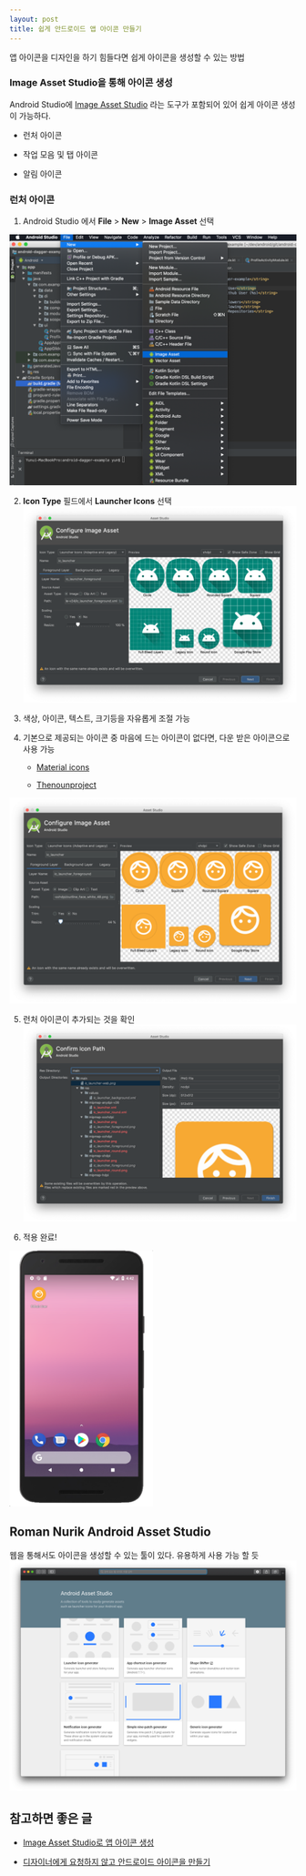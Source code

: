 ```yaml
---
layout: post
title: 쉽게 안드로이드 앱 아이콘 만들기
---
```


앱 아이콘을 디자인을 하기 힘들다면 쉽게 아이콘을 생성할 수 있는 방법


### Image Asset Studio을 통해 아이콘 생성

Android Studio에  [Image Asset Studio](https://developer.android.com/studio/write/image-asset-studio?hl=ko) 라는 도구가 포함되어 있어 쉽게 아이콘 생성이 가능하다.

- 런처 아이콘

- 작업 모음 및 탭 아이콘

- 알림 아이콘


### 런처 아이콘 

1. Android Studio 에서  **File** > **New** > **Image Asset** 선택

<img src="/images/post_android_icon_img_1.png" alt="Post Android icon Screenshot 1"/>

2. **Icon Type** 필드에서 **Launcher Icons** 선택
![Post Android icon Screenshot 2](/images/post_android_icon_img_2.png)

3. 색상, 아이콘, 텍스트, 크기등을 자유롭게 조절 가능

4. 기본으로 제공되는 아이콘 중 마음에 드는 아이콘이 없다면, 다운 받은 아이콘으로 사용 가능
   - [Material icons](https://material.io/tools/icons/?style=baseline)

   - [Thenounproject](https://thenounproject.com)

![Post Android icon Screenshot 3](/images/post_android_icon_img_3.png)

5. 런처 아이콘이 추가되는 것을 확인 
![Post Android icon Screenshot 4](/images/post_android_icon_img_4.png)

6. 적용 완료!

<img src="/images/post_android_icon_img_5.png" alt="Post Android icon Screenshot 5" width="50%"/>



## Roman Nurik Android Asset Studio

웹을 통해서도 아이콘을 생성할 수 있는 툴이 있다. 유용하게 사용 가능 할 듯
![Post Android icon Screenshot 6](/images/post_android_icon_img_6.png)



## 참고하면 좋은 글

- [Image Asset Studio로 앱 아이콘 생성](https://developer.android.com/studio/write/image-asset-studio?hl=ko)

- [디자이너에게 요청하지 않고 안드로이드 아이콘을 만들기](https://blog.cracker9.io/2018/04/05/Android_Icon_Design/)


